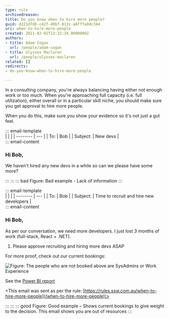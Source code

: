 ```yaml
---
type: rule
archivedreason: 
title: Do you know when to hire more people?
guid: d221d7db-c42f-49bf-813c-a6fffa0dc344
uri: when-to-hire-more-people
created: 2021-02-02T13:32:34.0000000Z
authors:
- title: Adam Cogan
  url: /people/adam-cogan
- title: Ulysses Maclaren
  url: /people/ulysses-maclaren
related: []
redirects:
- do-you-know-when-to-hire-more-people

---
```


In a consulting company, you're always balancing having either not enough work or too much. When you're approaching full capacity (i.e. full utilization), either overall or in a particular skill niche, you should make sure you get approval to hire more people.

<!--endintro-->

When you do this, make sure you show your evidence so it's not just a gut feel.

::: email-template  
|          |     |
| -------- | --- |
| To:      | Bob |
| Subject: | New devs |  
::: email-content  

### Hi Bob,  

We haven't hired any new devs in a while so can we please have some more?   

:::
:::
::: bad
Figure: Bad example - Lack of information
:::

::: email-template  
|          |     |
| -------- | --- |
| To:      | Bob |
| Subject: | Time to recruit and hire new developers |  
::: email-content  

### Hi Bob,  

As per our conversation, we need more developers. I just lost 3 months of work (full-stack, React + .NET).

1. Please approve recruiting and hiring more devs ASAP

For more proof, check out our current bookings:

![Figure: The people who are not booked above are SysAdmins or Work Experience](current-bnooking-hire-more-people.jpg)

See the [Power BI report](https://app.powerbi.com/groups/456358f7-5b12-46f5-b952-2a37fa9bb5e8/reports/a4069dc4-86c1-4cba-bf81-161bb108c5c2/ReportSection)

\<This email was sent as per the rule: [https://rules.ssw.com.au/when-to-hire-more-people](/when-to-hire-more-people)\>

:::
:::
::: good
Figure: Good example – Shows current bookings to give weight to the decision. This email shows you are out of resources
:::
